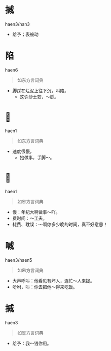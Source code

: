 # 㨔
haen3/han3
- 给予；表被动

# 陷
haen6
> 如东方言词典
- 脚踩在烂泥上往下沉，叫陷。
  - 这许沙土软，～脚。

# 𢜩
haen1
> 如东方言词典
- 速度很慢。
  - 她做事，手脚～。

# 𢜩
haen1
> 如皋方言词典
- 慢：年纪大啊做事～吖。
- 费时间：～工夫。
- 耗费、耽误：～啊你多少晚的时间，真不好意思！

# 喊
haen3/haen5
> 如皋方言词典
- 大声呼叫：他看见有坏人，连忙～人来捉。
- 吩咐，叫：你去把他～得来吃饭。

# 㨔
haen3
> 如皋方言词典
- 给予：我～钱你用。

